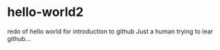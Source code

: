 # hello-world2
redo of hello world for introduction to github
Just a human trying to lear github...
